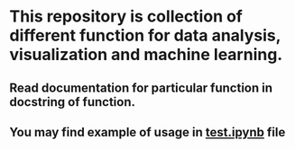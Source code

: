 # This repository is collection of different function for data analysis, visualization and machine learning.

## Read documentation for particular function in docstring of function.
## You may find example of usage in [test.ipynb](test.ipynb) file